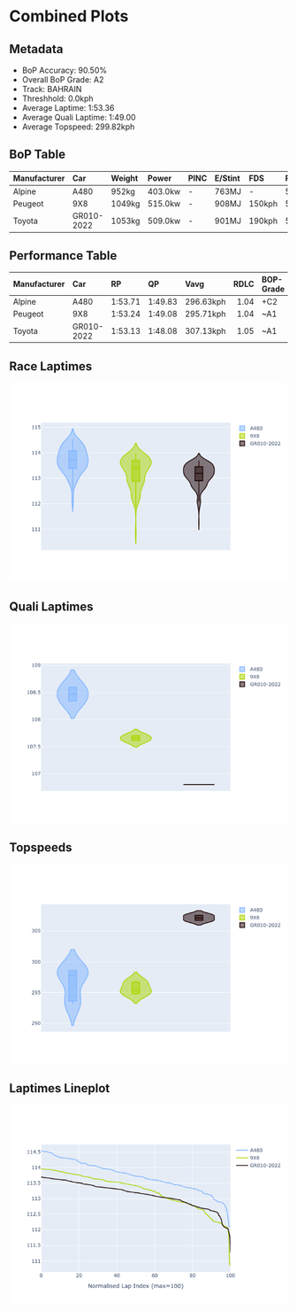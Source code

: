 # Combined Plots

## Metadata

- BoP Accuracy: 90.50%
- Overall BoP Grade: A2
- Track: BAHRAIN
- Threshhold: 0.0kph
- Average Laptime: 1:53.36
- Average Quali Laptime: 1:49.00
- Average Topspeed: 299.82kph

## BoP Table
| Manufacturer   | Car        | Weight   | Power   | PINC   | E/Stint   | FDS    | RDP    | QDP     | TDP   |
|:---------------|:-----------|:---------|:--------|:-------|:----------|:-------|:-------|:--------|:------|
| Alpine         | A480       | 952kg    | 403.0kw | -      | 763MJ     | -      | 55.97% | 100.00% | 3.57% |
| Peugeot        | 9X8        | 1049kg   | 515.0kw | -      | 908MJ     | 150kph | 52.93% | 66.67%  | 1.65% |
| Toyota         | GR010-2022 | 1053kg   | 509.0kw | -      | 901MJ     | 190kph | 56.94% | 50.00%  | 0.80% |

## Performance Table
| Manufacturer   | Car        | RP      | QP      | Vavg      |   RDLC | BOP-Grade   | Match   |
|:---------------|:-----------|:--------|:--------|:----------|-------:|:------------|:--------|
| Alpine         | A480       | 1:53.71 | 1:49.83 | 296.63kph |   1.04 | +C2         | 72.79%  |
| Peugeot        | 9X8        | 1:53.24 | 1:49.08 | 295.71kph |   1.04 | ~A1         | 99.08%  |
| Toyota         | GR010-2022 | 1:53.13 | 1:48.08 | 307.13kph |   1.05 | ~A1         | 99.64%  |

## Race Laptimes
![Race Laptimes](images/race_violin.png)

## Quali Laptimes
![Quali Laptimes](images/quali_violin.png)

## Topspeeds
![Topspeeds](images/topspeed_violin.png)

## Laptimes Lineplot
![Laptimes Lineplot](images/laptime_line.png)

